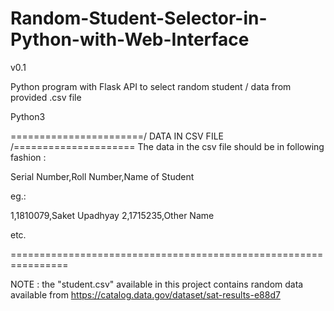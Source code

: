 # Random-Student-Selector-in-Python-with-Web-Interface

v0.1

Python program with Flask API to select random student / data from provided .csv file

Python3

=======================/ DATA IN CSV FILE /=====================
The data in the csv file should be in following fashion :

Serial Number,Roll Number,Name of Student

eg.:

1,1810079,Saket Upadhyay
2,1715235,Other Name

etc.

================================================================


NOTE : the "student.csv" available in this project contains random data available from https://catalog.data.gov/dataset/sat-results-e88d7

